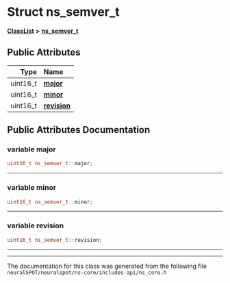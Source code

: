 

# Struct ns\_semver\_t



[**ClassList**](annotated.md) **>** [**ns\_semver\_t**](structns__semver__t.md)


























## Public Attributes

| Type | Name |
| ---: | :--- |
|  uint16\_t | [**major**](#variable-major)  <br> |
|  uint16\_t | [**minor**](#variable-minor)  <br> |
|  uint16\_t | [**revision**](#variable-revision)  <br> |












































## Public Attributes Documentation




### variable major 

```C++
uint16_t ns_semver_t::major;
```




<hr>



### variable minor 

```C++
uint16_t ns_semver_t::minor;
```




<hr>



### variable revision 

```C++
uint16_t ns_semver_t::revision;
```




<hr>

------------------------------
The documentation for this class was generated from the following file `neuralSPOT/neuralspot/ns-core/includes-api/ns_core.h`

